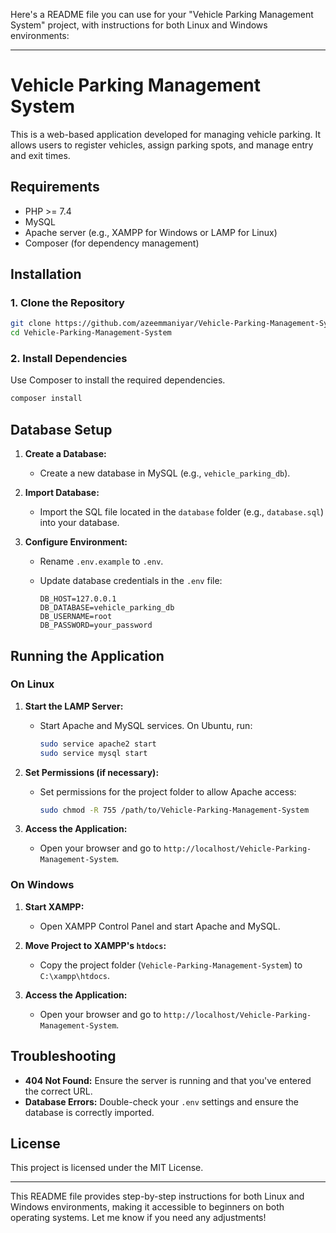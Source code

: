 Here's a README file you can use for your "Vehicle Parking Management System" project, with instructions for both Linux and Windows environments:

---

# Vehicle Parking Management System

This is a web-based application developed for managing vehicle parking. It allows users to register vehicles, assign parking spots, and manage entry and exit times.

## Requirements

- PHP >= 7.4
- MySQL
- Apache server (e.g., XAMPP for Windows or LAMP for Linux)
- Composer (for dependency management)

## Installation

### 1. Clone the Repository

```bash
git clone https://github.com/azeemmaniyar/Vehicle-Parking-Management-System.git
cd Vehicle-Parking-Management-System
```

### 2. Install Dependencies

Use Composer to install the required dependencies.

```bash
composer install
```

## Database Setup

1. **Create a Database:**
   - Create a new database in MySQL (e.g., `vehicle_parking_db`).
   
2. **Import Database:**
   - Import the SQL file located in the `database` folder (e.g., `database.sql`) into your database.

3. **Configure Environment:**
   - Rename `.env.example` to `.env`.
   - Update database credentials in the `.env` file:

     ```plaintext
     DB_HOST=127.0.0.1
     DB_DATABASE=vehicle_parking_db
     DB_USERNAME=root
     DB_PASSWORD=your_password
     ```

## Running the Application

### On Linux

1. **Start the LAMP Server:**
   - Start Apache and MySQL services. On Ubuntu, run:
     ```bash
     sudo service apache2 start
     sudo service mysql start
     ```

2. **Set Permissions (if necessary):**
   - Set permissions for the project folder to allow Apache access:
     ```bash
     sudo chmod -R 755 /path/to/Vehicle-Parking-Management-System
     ```

3. **Access the Application:**
   - Open your browser and go to `http://localhost/Vehicle-Parking-Management-System`.

### On Windows

1. **Start XAMPP:**
   - Open XAMPP Control Panel and start Apache and MySQL.

2. **Move Project to XAMPP's `htdocs`:**
   - Copy the project folder (`Vehicle-Parking-Management-System`) to `C:\xampp\htdocs`.

3. **Access the Application:**
   - Open your browser and go to `http://localhost/Vehicle-Parking-Management-System`.

## Troubleshooting

- **404 Not Found:** Ensure the server is running and that you've entered the correct URL.
- **Database Errors:** Double-check your `.env` settings and ensure the database is correctly imported.

## License

This project is licensed under the MIT License.

---

This README file provides step-by-step instructions for both Linux and Windows environments, making it accessible to beginners on both operating systems. Let me know if you need any adjustments!
